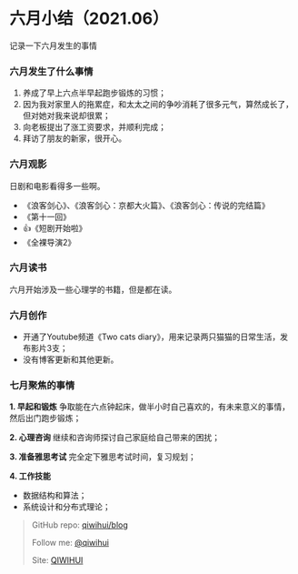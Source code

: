 # 六月小结（2021.06）

记录一下六月发生的事情

### 六月发生了什么事情

1. 养成了早上六点半早起跑步锻炼的习惯；
2. 因为我对家里人的拖累症，和太太之间的争吵消耗了很多元气，算然成长了，但对她对我来说却很累；
3. 向老板提出了涨工资要求，并顺利完成；
4. 拜访了朋友的新家，很开心。

### 六月观影

日剧和电影看得多一些啊。
- 《浪客剑心》、《浪客剑心：京都大火篇》、《浪客剑心：传说的完结篇》
- 《第十一回》
- :+1:《短剧开始啦》
- 《全裸导演2》

### 六月读书
六月开始涉及一些心理学的书籍，但是都在读。

### 六月创作
- 开通了Youtube频道《Two cats diary》，用来记录两只猫猫的日常生活，发布影片3支；
- 没有博客更新和其他更新。

### 七月聚焦的事情

**1. 早起和锻炼**
争取能在六点钟起床，做半小时自己喜欢的，有未来意义的事情，然后出门跑步锻炼；

**2. 心理咨询**
继续和咨询师探讨自己家庭给自己带来的困扰；

**3. 准备雅思考试**
完全定下雅思考试时间，复习规划；

**4. 工作技能**
- 数据结构和算法；
- 系统设计和分布式理论；


> GitHub repo: [qiwihui/blog](https://github.com/qiwihui/blog)
>
> Follow me: [@qiwihui](https://github.com/qiwihui)
>
> Site: [QIWIHUI](https://qiwihui.com)

